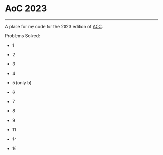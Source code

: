 # AoC 2023

---

A place for my code for the 2023 edition of [AOC](https://adventofcode.com/).    

Problems Solved:
- 1
- 2
- 3
- 4
- 5 (only b)
- 6
- 7
- 8
- 9

- 11


- 14

- 16


